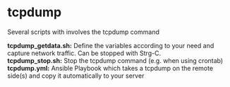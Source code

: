 # tcpdump
Several scripts with involves the tcpdump command

<strong>tcpdump_getdata.sh:</strong> Define the variables according to your need and capture network traffic. Can be stopped with Strg-C.
<br>
<strong>tcpdump_stop.sh:</strong> Stop the tcpdump command (e.g. when using crontab)
<strong>tcpdump.yml:</strong> Ansible Playbook which takes a tcpdump on the remote side(s) and copy it automatically to your server
